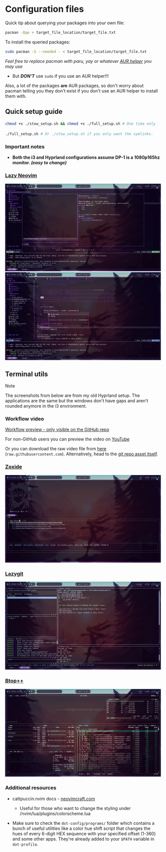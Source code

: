# Configuration files

Quick tip about querying your packages into your own file:

```sh
pacman -Qqe > target_file_location/target_file.txt
```

To install the queried packages:

```sh
sudo pacman -S --needed - < target_file_location/target_file.txt
```

_Feel free to replace pacman with paru, yay or whatever [AUR
helper](https://wiki.archlinux.org/title/AUR_helpers) you may use_

- But **_DON'T_** use `sudo` if you use an AUR helper!!!

Also, a lot of the packages **are** AUR packages, so don't worry about pacman
telling you they don't exist if you don't use an AUR helper to install them
with.

## Quick setup guide

```sh
chmod +x ./stow_setup.sh && chmod +x ./full_setup.sh # One time only

./full_setup.sh # Or ./stow_setup.sh if you only want the symlinks.
```

### Important notes

- **Both the i3 and Hyprland configurations assume DP-1 is a 1080p165hz
  monitor. _(easy to change)_**

### [Lazy Neovim](https://github.com/folke/lazy.nvim)

![Treesitter](assets/treesitter.png)
![Code testing feature preview](assets/code-testing.png)

## Terminal utils

> [!NOTE]
> The screenshots from below are from my old Hyprland setup. The applications
> are the same but the windows don't have gaps and aren't rounded anymore in
> the i3 environment.

### Workflow video

[Workflow preview - only visible on the GitHub repo](https://github.com/1Git2Clone/dotfiles/assets/171241044/21eb072e-509b-4ef2-b709-15ddfa58ff0d)

For non-GitHub users you can preview the video on [YouTube](https://youtu.be/Zu_38OXGSvc)

Or you can download the raw video file from
[here](https://raw.githubusercontent.com/1git2clone/dotfiles/main/assets/workflow_showcase.mp4)
(`raw.githubusercontent.com`). Alternatively, head to the [git repo asset itself](assets/workflow_showcase.mp4).

### [Zoxide](https://github.com/ajeetdsouza/zoxide)

![Zoxide preview](assets/zoxide.png)

### [Lazygit](https://github.com/jesseduffield/lazygit)

![Lazygit preview](assets/lazygit.png)

### [Btop++](https://github.com/aristocratos/btop)

![Btop++](assets/btop++.png)

### Additional resources

- cattpuccin.nvim docs -
  [neovimcraft.com](https://neovimcraft.com/plugin/catppuccin/nvim/index.html)

  - Useful for those who want to change the styling under
    /nvim/lua/plugins/colorscheme.lua

- Make sure to check the `dot-config/programs/` folder which contains a bunch
  of useful utilities like a color hue shift script that changes the hues of
  every 6-digit HEX sequence with your specified offset (1-360) and some other
  apps. They're already added to your `$PATH` variable in `dot-profile`.
